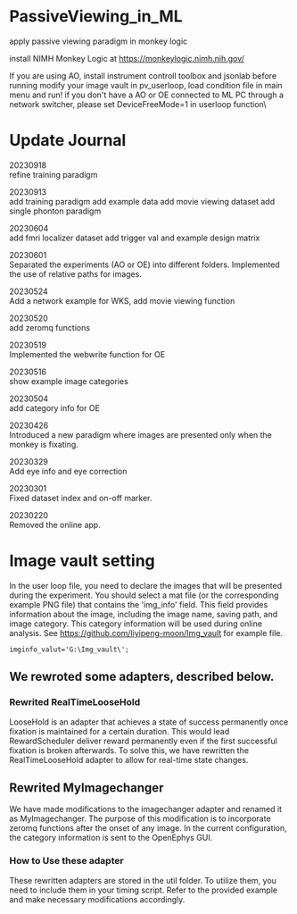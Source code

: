 # PassiveViewing_in_ML
apply passive viewing paradigm in monkey logic

install NIMH Monkey Logic at https://monkeylogic.nimh.nih.gov/

If you are using AO, install instrument controll toolbox and jsonlab before running
modify your image vault in pv_userloop, load condition file in main menu and run!
if you don't have a AO or OE connected to ML PC through a network switcher, please set DeviceFreeMode=1 in userloop function\

# Update Journal
20230918\
refine training paradigm

20230913\
add training paradigm
add example data
add movie viewing dataset
add single phonton paradigm

20230604\
add fmri localizer dataset
add trigger val and example design matrix

20230601\
Separated the experiments (AO or OE) into different folders.
Implemented the use of relative paths for images.

20230524\
Add a network example for WKS, add movie viewing function

20230520\
add zeromq functions

20230519\
Implemented the webwrite function for OE 


20230516\
show example image categories

20230504\
add category info for OE

20230426\
Introduced a new paradigm where images are presented only when the monkey is fixating.

20230329\
Add eye info and eye correction

20230301\
Fixed dataset index and on-off marker.

20230220\
Removed the online app.


# Image vault setting
In the user loop file, you need to declare the images that will be presented during the experiment. You should select a mat file (or the corresponding example PNG file) that contains the 'img_info' field. This field provides information about the image, including the image name, saving path, and image category. This category information will be used during online analysis.
See https://github.com/liyipeng-moon/Img_vault for example file.
```
imginfo_valut='G:\Img_vault\';
```


## We rewroted some adapters, described below.
### Rewrited RealTimeLooseHold
LooseHold is an adapter that achieves a state of success permanently once fixation is maintained for a certain duration. This would lead RewardScheduler deliver reward permanently even if the first successful fixation is broken afterwards. To solve this, we have rewritten the RealTimeLooseHold adapter to allow for real-time state changes.

## Rewrited MyImagechanger
We have made modifications to the imagechanger adapter and renamed it as MyImagechanger. The purpose of this modification is to incorporate zeromq functions after the onset of any image. In the current configuration, the category information is sent to the OpenEphys GUI.

### How to Use these adapter
These rewritten adapters are stored in the util folder. To utilize them, you need to include them in your timing script. Refer to the provided example and make necessary modifications accordingly.
